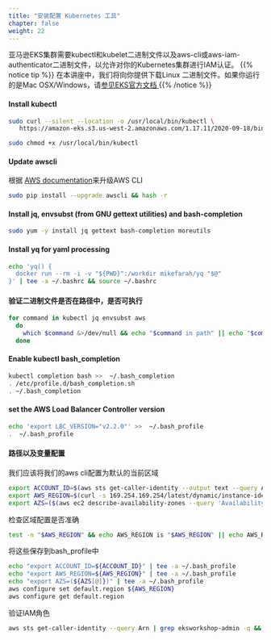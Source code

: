 ```yaml
---
title: "安装配置 Kubernetes 工具"
chapter: false
weight: 22
---
```


亚马逊EKS集群需要kubectl和kubelet二进制文件以及aws-cli或aws-iam-authenticator二进制文件，以允许对你的Kubernetes集群进行IAM认证。
{{% notice tip %}}
在本讲座中，我们将向你提供下载Linux
二进制文件。如果你运行的是Mac OSX/Windows，请[参见EKS官方文档
](https://docs.aws.amazon.com/eks/latest/userguide/getting-started.html)
{{% /notice %}}

#### Install kubectl

```bash
sudo curl --silent --location -o /usr/local/bin/kubectl \
   https://amazon-eks.s3.us-west-2.amazonaws.com/1.17.11/2020-09-18/bin/linux/amd64/kubectl

sudo chmod +x /usr/local/bin/kubectl
```

#### Update awscli

根据 [AWS documentation](https://docs.aws.amazon.com/cli/latest/userguide/install-linux.html)来升级AWS CLI

```bash
sudo pip install --upgrade awscli && hash -r
```

#### Install jq, envsubst (from GNU gettext utilities) and bash-completion

```bash
sudo yum -y install jq gettext bash-completion moreutils
```

#### Install yq for yaml processing

```bash
echo 'yq() {
  docker run --rm -i -v "${PWD}":/workdir mikefarah/yq "$@"
}' | tee -a ~/.bashrc && source ~/.bashrc
```

#### 验证二进制文件是否在路径中，是否可执行

```bash
for command in kubectl jq envsubst aws
  do
    which $command &>/dev/null && echo "$command in path" || echo "$command NOT FOUND"
  done
```

#### Enable kubectl bash_completion

```bash
kubectl completion bash >>  ~/.bash_completion
. /etc/profile.d/bash_completion.sh
. ~/.bash_completion
```

#### set the AWS Load Balancer Controller version

```bash
echo 'export LBC_VERSION="v2.2.0"' >>  ~/.bash_profile
.  ~/.bash_profile
```
#### 路径以及变量配置
我们应该将我们的aws cli配置为默认的当前区域
```bash
export ACCOUNT_ID=$(aws sts get-caller-identity --output text --query Account)
export AWS_REGION=$(curl -s 169.254.169.254/latest/dynamic/instance-identity/document | jq -r '.region')
export AZS=($(aws ec2 describe-availability-zones --query 'AvailabilityZones[].ZoneName' --output text --region $AWS_REGION))
```
检查区域配置是否准确
```bash
test -n "$AWS_REGION" && echo AWS_REGION is "$AWS_REGION" || echo AWS_REGION is not set
```
将这些保存到bash_profile中
```bash
echo "export ACCOUNT_ID=${ACCOUNT_ID}" | tee -a ~/.bash_profile
echo "export AWS_REGION=${AWS_REGION}" | tee -a ~/.bash_profile
echo "export AZS=(${AZS[@]})" | tee -a ~/.bash_profile
aws configure set default.region ${AWS_REGION}
aws configure get default.region
```
验证IAM角色
```bash
aws sts get-caller-identity --query Arn | grep eksworkshop-admin -q && echo "IAM role valid" || echo "IAM role NOT valid"
```
